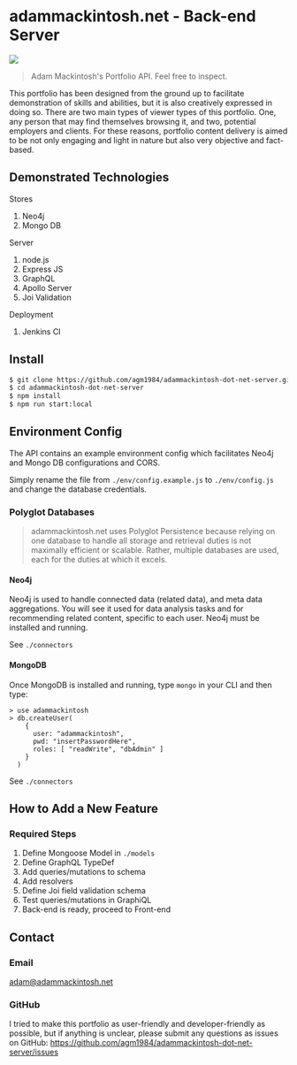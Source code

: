 # adammackintosh.net - Back-end Server
<img src="http://adammackintosh.net/adam-logo.png">

> Adam Mackintosh's Portfolio API. Feel free to inspect.

This portfolio has been designed from the ground up to facilitate demonstration of skills and abilities, but it is also creatively expressed in doing so. There are two main types of viewer types of this portfolio. One, any person that may find themselves browsing it, and two, potential employers and clients. For these reasons, portfolio content delivery is aimed to be not only engaging and light in nature but also very objective and fact-based.


## Demonstrated Technologies
Stores

1. Neo4j
2. Mongo DB

Server

1. node.js
2. Express JS
3. GraphQL
4. Apollo Server
5. Joi Validation

Deployment

1. Jenkins CI


## Install
``` bash
$ git clone https://github.com/agm1984/adammackintosh-dot-net-server.git
$ cd adammackintosh-dot-net-server
$ npm install
$ npm run start:local
```

## Environment Config
The API contains an example environment config which facilitates Neo4j and Mongo DB configurations and CORS.

Simply rename the file from `./env/config.example.js` to `./env/config.js` and change the database credentials.

### Polyglot Databases
> adammackintosh.net uses Polyglot Persistence because relying on one database to handle all storage and retrieval duties is not maximally efficient or scalable. Rather, multiple databases are used, each for the duties at which it excels.

#### Neo4j
Neo4j is used to handle connected data (related data), and meta data aggregations. You will see it used for data analysis tasks and for recommending related content, specific to each user. Neo4j must be installed and running.

See `./connectors`

#### MongoDB
Once MongoDB is installed and running, type `mongo` in your CLI and then type:
```
> use adammackintosh
> db.createUser(
    {
      user: "adammackintosh",
      pwd: "insertPasswordHere",
      roles: [ "readWrite", "dbAdmin" ]
    }
  )
```
See `./connectors`


## How to Add a New Feature

### Required Steps
1. Define Mongoose Model in `./models`
2. Define GraphQL TypeDef
3. Add queries/mutations to schema
4. Add resolvers
5. Define Joi field validation schema
6. Test queries/mutations in GraphiQL
7. Back-end is ready, proceed to Front-end

## Contact

### Email
adam@adammackintosh.net

### GitHub

I tried to make this portfolio as user-friendly and developer-friendly as possible, but if anything is unclear, please submit any questions as issues on GitHub: https://github.com/agm1984/adammackintosh-dot-net-server/issues